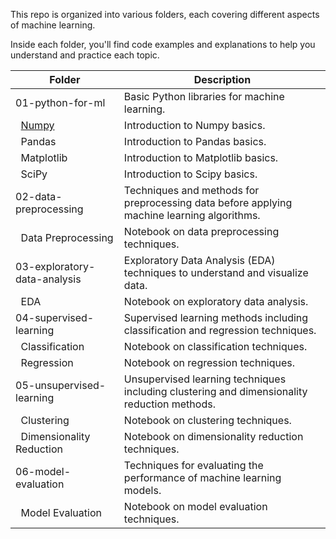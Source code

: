 This repo is organized into various folders, each covering different aspects of machine learning. 

Inside each folder, you'll find code examples and explanations to help you understand and practice each topic.


<table>
  <thead>
    <tr>
      <th>Folder</th>
      <th>Description</th>
    </tr>
  </thead>
  <tbody>
    <tr>
      <td><a></a>01-python-for-ml<a></a></td>
      <td>Basic Python libraries for machine learning.</td>
    </tr>
    <tr>
      <td>&nbsp;&nbsp;<a href="https://github.com/codeasarjun/_easy_machine_learning/blob/main/01-python-for-ml/numpy_basics.ipynb">Numpy</a></td>
      <td>Introduction to Numpy basics.</td>
    </tr>
    <tr>
      <td>&nbsp;&nbsp;<a>Pandas</a></td>
      <td>Introduction to Pandas basics.</td>
    </tr>
    <tr>
      <td>&nbsp;&nbsp;<a>Matplotlib</a></td>
      <td>Introduction to Matplotlib basics.</td>
    </tr>
    <tr>
      <td>&nbsp;&nbsp;<a>SciPy</a></td>
      <td>Introduction to Scipy basics.</td>
    </tr>
    <tr>
      <td><a>02-data-preprocessing</a></td>
      <td>Techniques and methods for preprocessing data before applying machine learning algorithms.</td>
    </tr>
    <tr>
      <td>&nbsp;&nbsp;<a>Data Preprocessing</a></td>
      <td>Notebook on data preprocessing techniques.</td>
    </tr>
    <tr>
      <td><a>03-exploratory-data-analysis</a></td>
      <td>Exploratory Data Analysis (EDA) techniques to understand and visualize data.</td>
    </tr>
    <tr>
      <td>&nbsp;&nbsp;<a>EDA</a></td>
      <td>Notebook on exploratory data analysis.</td>
    </tr>
    <tr>
      <td><a>04-supervised-learning</a></td>
      <td>Supervised learning methods including classification and regression techniques.</td>
    </tr>
    <tr>
      <td>&nbsp;&nbsp;<a>Classification</a></td>
      <td>Notebook on classification techniques.</td>
    </tr>
    <tr>
      <td>&nbsp;&nbsp;<a>Regression</a></td>
      <td>Notebook on regression techniques.</td>
    </tr>
    <tr>
      <td><a>05-unsupervised-learning</a></td>
      <td>Unsupervised learning techniques including clustering and dimensionality reduction methods.</td>
    </tr>
    <tr>
      <td>&nbsp;&nbsp;<a>Clustering</a></td>
      <td>Notebook on clustering techniques.</td>
    </tr>
    <tr>
      <td>&nbsp;&nbsp;<a>Dimensionality Reduction</a></td>
      <td>Notebook on dimensionality reduction techniques.</td>
    </tr>
    <tr>
      <td><a>06-model-evaluation</a></td>
      <td>Techniques for evaluating the performance of machine learning models.</td>
    </tr>
    <tr>
      <td>&nbsp;&nbsp;<a>Model Evaluation</a></td>
      <td>Notebook on model evaluation techniques.</td>
    </tr>
     
  </tbody>
</table>

